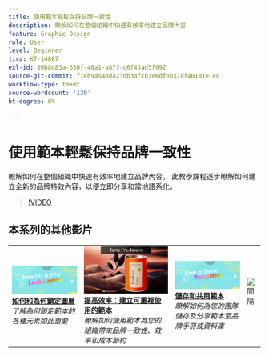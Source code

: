 ```yaml
---
title: 使用範本輕鬆保持品牌一致性
description: 瞭解如何在整個組織中快速有效率地建立品牌內容
feature: Graphic Design
role: User
level: Beginner
jira: KT-14887
exl-id: 00b8d83a-630f-48a1-a87f-c6f43ad5f992
source-git-commit: f7eb9a548da23db3afcb3e6dfeb378f40181e1e0
workflow-type: tm+mt
source-wordcount: '130'
ht-degree: 0%

---
```


# 使用範本輕鬆保持品牌一致性

瞭解如何在整個組織中快速有效率地建立品牌內容。 此教學課程逐步瞭解如何建立全新的品牌特效內容，以便立即分享和當地語系化。

>[!VIDEO](https://video.tv.adobe.com/v/3436141?quality=12&learn=on&hidetitle=true&captions=chi_hant)

## 本系列的其他影片

<table style="table-layout:fixed">
<tr>
    <td>
        <a href="lock-layers.md">
            <img alt="如何和為何鎖定圖層" src="assets/lock-layers.png" />
        </a>
        <div>
            <a href="lock-layers.md"><strong>如何和為何鎖定圖層</strong></a>
            </div>
            <em>了解為何鎖定範本的各種元素如此重要</em>
            <br>
    </td>
    <td>
         <a href="create-templates.md">
            <img alt="最大化效率：建立可重複使用的範本" src="assets/create-template.png" />
         </a>
         <div>
         <a href="create-templates.md"><strong>提高效率：建立可重複使用的範本</strong></a>
         </div>
         <em>瞭解如何使用範本為您的組織帶來品牌一致性、效率和成本節約</em>
         <br>
   </td>
   <td>
         <a href="share-templates.md">
            <img alt="儲存和共用範本" src="assets/share-templates.png" />
         </a>
         <div>
         <a href="share-templates.md"><strong>儲存和共用範本</strong></a>
         </div>
         <em>瞭解如何為您的團隊儲存及分享範本至品牌手冊或資料庫</em>
         <br>
   </td>
    <td>
      <img alt="間隔" src="../assets/Whitespacer.png" />
      <div>
      <br>
    </td>
</tr>
</table>
